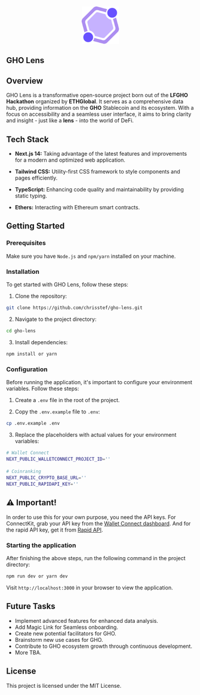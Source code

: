 <div id="top"></div>

<!-- PROJECT Intro -->
<br />
<div align="center">
  <a href="https://gho-lens.vercel.app" target="_blank">
    <img src="./public/logo.svg" alt="GHO Lens logo" height="100">
  </a>
</div>

<!-- ABOUT THE PROJECT -->

## GHO Lens

## Overview

GHO Lens is a transformative open-source project born out of the **LFGHO Hackathon** organized by **ETHGlobal**. It serves as a comprehensive data hub, providing information on the **GHO** Stablecoin and its ecosystem. With a focus on accessibility and a seamless user interface, it aims to bring clarity and insight - just like a **lens** - into the world of DeFi.

## Tech Stack

-   **Next.js 14:** Taking advantage of the latest features and improvements for a modern and optimized web application.

-   **Tailwind CSS:** Utility-first CSS framework to style components and pages efficiently.

-   **TypeScript:** Enhancing code quality and maintainability by providing static typing.

-   **Ethers:** Interacting with Ethereum smart contracts.

## Getting Started

### Prerequisites

Make sure you have `Node.js` and `npm/yarn` installed on your machine.

### Installation

To get started with GHO Lens, follow these steps:

1. Clone the repository:

```bash
git clone https://github.com/chrisstef/gho-lens.git
```

2. Navigate to the project directory:

```bash
cd gho-lens
```

3. Install dependencies:

```bash
npm install or yarn
```

### Configuration

Before running the application, it's important to configure your environment variables. Follow these steps:

1. Create a `.env` file in the root of the project.

2. Copy the `.env.example` file to `.env`:

```bash
cp .env.example .env
```

3. Replace the placeholders with actual values for your environment variables:

```bash
# Wallet Connect
NEXT_PUBLIC_WALLETCONNECT_PROJECT_ID=''

# Coinranking
NEXT_PUBLIC_CRYPTO_BASE_URL=''
NEXT_PUBLIC_RAPIDAPI_KEY=''
```

## ⚠️ Important!

In order to use this for your own purpose, you need the API keys.
For ConnectKit, grab your API key from the [Wallet Connect dashboard](https://cloud.walletconnect.com/sign-in). And for the rapid API key, get it from [Rapid API](https://rapidapi.com/auth/sign-up?referral=/hub).

### Starting the application

After finishing the above steps, run the following command in the project directory:

```bash
npm run dev or yarn dev
```

Visit `http://localhost:3000` in your browser to view the application.

## Future Tasks

-   Implement advanced features for enhanced data analysis.
-   Add Magic Link for Seamless onboarding.
-   Create new potential facilitators for GHO.
-   Brainstorm new use cases for GHO.
-   Contribute to GHO ecosystem growth through continuous development.
-   More TBA.

## License

This project is licensed under the MIT License.
